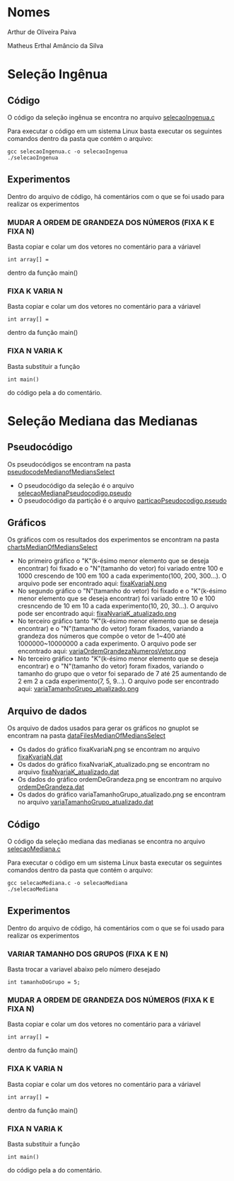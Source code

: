 # Nomes
Arthur de Oliveira Paiva

Matheus Erthal Amâncio da Silva

# Seleção Ingênua

## Código

O código da seleção ingênua se encontra no arquivo [selecaoIngenua.c](/selecaoIngenua.c)

Para executar o código em um sistema Linux basta executar os seguintes comandos dentro da pasta que contém o arquivo:
```
gcc selecaoIngenua.c -o selecaoIngenua
./selecaoIngenua
```
## Experimentos

Dentro do arquivo de código, há comentários com o que se foi usado para realizar os experimentos

### MUDAR A ORDEM DE GRANDEZA DOS NÚMEROS (FIXA K E FIXA N)

Basta copiar e colar um dos vetores no comentário para a váriavel
```
int array[] =
```
dentro da função main()

### FIXA K VARIA N

Basta copiar e colar um dos vetores no comentário para a váriavel
```
int array[] =
```
dentro da função main()

### FIXA N VARIA K

Basta substituir a função
```
int main()
```
do código pela a do comentário.

# Seleção Mediana das Medianas
## Pseudocódigo

Os pseudocódigos se encontram na pasta [pseudocodeMedianofMediansSelect](/pseudocodeMedianofMediansSelect)
- O pseudocódigo da seleção é o arquivo [selecaoMedianaPseudocodigo.pseudo](/pseudocodeMedianofMediansSelect/selecaoMedianaPseudocodigo.pseudo)
- O pseudocódigo da partição é o arquivo [particaoPseudocodigo.pseudo](/pseudocodeMedianofMediansSelect/particaoPseudocodigo.pseudo)

## Gráficos

Os gráficos com os resultados dos experimentos se encontram na pasta [chartsMedianOfMediansSelect](/chartsMedianOfMediansSelect)
- No primeiro gráfico o "K"(k-ésimo menor elemento que se deseja encontrar) foi fixado e o "N"(tamanho do vetor) foi variado entre 100 e 1000 crescendo de 100 em 100 a cada experimento(100, 200, 300...).
O arquivo pode ser encontrado aqui: [fixaKvariaN.png](/chartsMedianOfMediansSelect/fixaKvariaN.png)
- No segundo gráfico o "N"(tamanho do vetor) foi fixado e o "K"(k-ésimo menor elemento que se deseja encontrar) foi variado entre 10 e 100 cresncendo de 10 em 10 a cada experimento(10, 20, 30...).
O arquivo pode ser encontrado aqui: [fixaNvariaK_atualizado.png](/chartsMedianOfMediansSelect/fixaNvariaK_atualizado.png)
- No terceiro gráfico tanto "K"(k-ésimo menor elemento que se deseja encontrar) e o "N"(tamanho do vetor) foram fixados, variando a grandeza dos números que compõe o vetor de 1\~400 até 1000000\~10000000 a cada experimento.
O arquivo pode ser encontrado aqui: [variaOrdemGrandezaNumerosVetor.png](/chartsMedianOfMediansSelect/variaOrdemGrandezaNumerosVetor.png)
- No terceiro gráfico tanto "K"(k-ésimo menor elemento que se deseja encontrar) e o "N"(tamanho do vetor) foram fixados, variando o tamanho do grupo que o vetor foi separado de 7 até 25 aumentando de 2 em 2 a cada experimento(7, 5, 9...).
O arquivo pode ser encontrado aqui: [variaTamanhoGrupo_atualizado.png](/chartsMedianOfMediansSelect/variaTamanhoGrupo_atualizado.png)

## Arquivo de dados

Os arquivo de dados usados para gerar os gráficos no gnuplot se encontram na pasta [dataFilesMedianOfMediansSelect](/dataFilesMedianOfMediansSelect)
- Os dados do gráfico fixaKvariaN.png se encontram no arquivo [fixaKvariaN.dat](/dataFilesMedianOfMediansSelect/fixaKvariaN.dat)
- Os dados do gráfico fixaNvariaK_atualizado.png se encontram no arquivo [fixaNvariaK_atualizado.dat](/dataFilesMedianOfMediansSelect/fixaNvariaK_atualizado.dat)
- Os dados do gráfico ordemDeGrandeza.png se encontram no arquivo [ordemDeGrandeza.dat](/dataFilesMedianOfMediansSelect/ordemDeGrandeza.dat)
- Os dados do gráfico variaTamanhoGrupo_atualizado.png se encontram no arquivo [variaTamanhoGrupo_atualizado.dat](/dataFilesMedianOfMediansSelect/variaTamanhoGrupo_atualizado.dat)

## Código

O código da seleção mediana das medianas se encontra no arquivo [selecaoMediana.c](/selecaoMediana.c)

Para executar o código em um sistema Linux basta executar os seguintes comandos dentro da pasta que contém o arquivo:
```
gcc selecaoMediana.c -o selecaoMediana
./selecaoMediana
```

## Experimentos

Dentro do arquivo de código, há comentários com o que se foi usado para realizar os experimentos

### VARIAR TAMANHO DOS GRUPOS (FIXA K E N)

Basta trocar a variavel abaixo pelo número desejado

```
int tamanhoDoGrupo = 5;
```

### MUDAR A ORDEM DE GRANDEZA DOS NÚMEROS (FIXA K E FIXA N)

Basta copiar e colar um dos vetores no comentário para a váriavel
```
int array[] =
```
dentro da função main()

### FIXA K VARIA N

Basta copiar e colar um dos vetores no comentário para a váriavel
```
int array[] =
```
dentro da função main()

### FIXA N VARIA K

Basta substituir a função
```
int main()
```
do código pela a do comentário.
